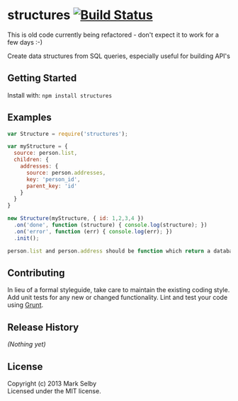 # structures [![Build Status](https://secure.travis-ci.org/mark.selby/structures.png?branch=master)](http://travis-ci.org/mark.selby/structures)

This is old code currently being refactored - don't expect it to work for a few days :-)

Create data structures from SQL queries, especially useful for building API's

## Getting Started
Install with: `npm install structures`

## Examples
```javascript
var Structure = require('structures');

var myStructure = {
  source: person.list,
  children: {
    addresses: {
      source: person.addresses,
      key: 'person_id',
      parent_key: 'id'
    }
  }
}

new Structure(myStructure, { id: 1,2,3,4 })
  .on('done', function (structure) { console.log(structure); })
  .on('error', function (err) { console.log(err); })
  .init();

person.list and person.address should be function which return a database query suitable for use with node-postgres / any-db

```

## Contributing
In lieu of a formal styleguide, take care to maintain the existing coding style. Add unit tests for any new or changed functionality. Lint and test your code using [Grunt](http://gruntjs.com/).

## Release History
_(Nothing yet)_

## License
Copyright (c) 2013 Mark Selby  
Licensed under the MIT license.
